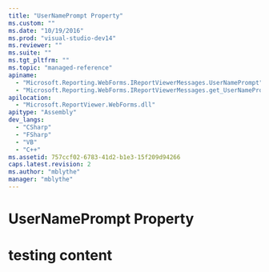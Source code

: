 ```yaml
---
title: "UserNamePrompt Property"
ms.custom: ""
ms.date: "10/19/2016"
ms.prod: "visual-studio-dev14"
ms.reviewer: ""
ms.suite: ""
ms.tgt_pltfrm: ""
ms.topic: "managed-reference"
apiname: 
  - "Microsoft.Reporting.WebForms.IReportViewerMessages.UserNamePrompt"
  - "Microsoft.Reporting.WebForms.IReportViewerMessages.get_UserNamePrompt"
apilocation: 
  - "Microsoft.ReportViewer.WebForms.dll"
apitype: "Assembly"
dev_langs: 
  - "CSharp"
  - "FSharp"
  - "VB"
  - "C++"
ms.assetid: 757ccf02-6783-41d2-b1e3-15f209d94266
caps.latest.revision: 2
ms.author: "mblythe"
manager: "mblythe"
---
```

# UserNamePrompt Property
# testing content